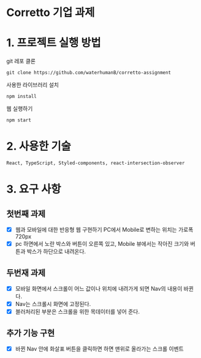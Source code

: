 # Corretto 기업 과제

# 1. 프로젝트 실행 방법

git 레포 클론

```
git clone https://github.com/waterhumanB/corretto-assignment
```

사용한 라이브러리 설치

```
npm install
```

웹 실행하기

```
npm start
```

# 2. 사용한 기술

```
React, TypeScript, Styled-components, react-intersection-observer
```

# 3. 요구 사항

## 첫번째 과제

- [x] 웹과 모바일에 대한 반응형 웹 구현하기 PC에서 Mobile로 변하는 위치는 가로폭 720px
- [x] pc 하면에서 노란 박스와 버튼이 오른쪽 있고, Mobile 뷰에서는 작아진 크기와 버튼과 박스가 하단으로 내려온다.

## 두번재 과제

- [x] 모바일 화면에서 스크롤이 어느 값이나 위치에 내려가게 되면 Nav의 내용이 바뀐다.
- [x] Nav는 스크롤시 화면에 고정된다.
- [x] 블러처리된 부분은 스크롤을 위한 목데이터를 넣어 준다.

## 추가 기능 구현

- [x] 바뀐 Nav 안에 화살표 버튼을 클릭하면 하면 맨위로 올라가는 스크롤 이벤트
